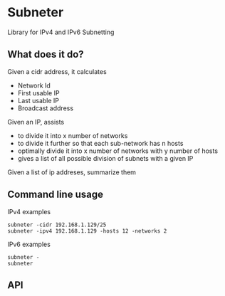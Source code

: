 # Subneter

Library for IPv4 and IPv6 Subnetting

## What does it do?

Given a cidr address, it calculates

- Network Id
- First usable IP
- Last usable IP
- Broadcast address

Given an IP, assists

- to divide it into x number of networks
- to divide it further so that each sub-network has n hosts
- optimally divide it into x number of networks with y number of hosts
- gives a list of all possible division of subnets with a given IP

Given a list of ip addreses, summarize them

## Command line usage

IPv4 examples

```
subneter -cidr 192.168.1.129/25
subneter -ipv4 192.168.1.129 -hosts 12 -networks 2
```

IPv6 examples

```
subneter -
subneter
```

## API
